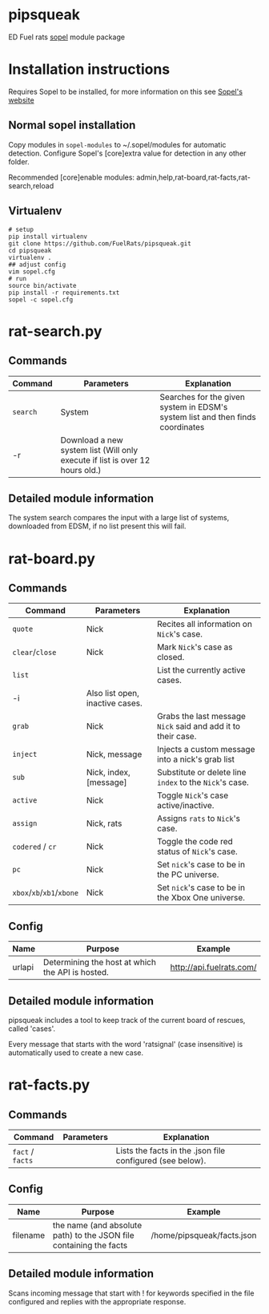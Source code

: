 # pipsqueak
ED Fuel rats [sopel](http://sopel.chat) module package

# Installation instructions
Requires Sopel to be installed, for more information on this see [Sopel's website](http://sopel.chat/download.html)

## Normal sopel installation

Copy modules in `sopel-modules` to ~/.sopel/modules for automatic detection.
Configure Sopel's [core]extra value for detection in any other folder.

Recommended [core]enable modules:
admin,help,rat-board,rat-facts,rat-search,reload

## Virtualenv

    # setup
    pip install virtualenv
    git clone https://github.com/FuelRats/pipsqueak.git
    cd pipsqueak
    virtualenv .
    ## adjust config
    vim sopel.cfg
    # run
    source bin/activate
    pip install -r requirements.txt
    sopel -c sopel.cfg

# rat-search.py
## Commands
Command | Parameters | Explanation
--- | --- | ---
`search` | System | Searches for the given system in EDSM's system list and then finds coordinates
 | -r | Download a new system list (Will only execute if list is over 12 hours old.)

## Detailed module information
The system search compares the input with a large list of systems,
downloaded from EDSM, if no list present this will fail.

# rat-board.py
## Commands
Command | Parameters | Explanation
--- | --- | ---
`quote` | Nick | Recites all information on `Nick`'s case.
`clear`/`close` | Nick | Mark `Nick`'s case as closed.
`list` | | List the currently active cases.
 | -i | Also list open, inactive cases.
`grab` | Nick | Grabs the last message `Nick` said and add it to their case.
`inject` | Nick, message | Injects a custom message into a nick's grab list
`sub` | Nick, index, [message] | Substitute or delete line `index` to the `Nick`'s case.
`active`| Nick | Toggle `Nick`'s case active/inactive.
`assign`| Nick, rats   | Assigns `rats` to `Nick`'s case.
`codered` / `cr` | Nick | Toggle the code red status of `Nick`'s case.
`pc` | Nick | Set `nick`'s case to be in the PC universe.
`xbox`/`xb`/`xb1`/`xbone`| Nick | Set `nick`'s case to be in the Xbox One universe.

## Config
Name | Purpose | Example
--- | --- | ---
urlapi | Determining the host at which the API is hosted. | http://api.fuelrats.com/

## Detailed module information
pipsqueak includes a tool to keep track of the current board of rescues, called 'cases'.

Every message that starts with the word 'ratsignal' (case insensitive) is
automatically used to create a new case.

# rat-facts.py
## Commands
Command | Parameters | Explanation
--- | --- | ---
`fact` / `facts` | | Lists the facts in the .json file configured (see below).

## Config
Name | Purpose | Example
--- | --- | ---
filename | the name (and absolute path) to the JSON file containing the facts | /home/pipsqueak/facts.json

## Detailed module information
Scans incoming message that start with ! for keywords specified in the file
configured and replies with the appropriate response.

